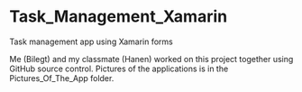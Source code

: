 # Task_Management_Xamarin
Task management app using Xamarin forms

Me (Bilegt) and my classmate (Hanen) worked on this project together using GitHub source control. Pictures of the applications is in the Pictures_Of_The_App folder.


